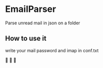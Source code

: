 # EmailParser
Parse unread mail in json on a folder

## How to use it
write your mail password and imap in conf.txt


:monkey: :monkey: :monkey: 
